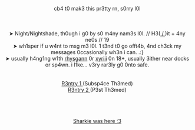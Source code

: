 <p align="center">
cb4 t0 mak3 this pr3tty rn, s0rry l0l
<br><br>
<br><br>➤ Night/Nightshade, th0ugh i g0 by s0 m4ny nam3s l0l. //  H3(<a href="https://en.pronouns.page/@Oceavnn"> / </a>)it + 4ny ne0s // 19
<br>➤ wh1sper if u w4nt to msg m3 l0l. 1 t3nd t0 go offt4b, 4nd ch3ck my messages 0ccasionally wh3n i can. .:}
<br>➤ usually h4ng1ng w1th <a href="https://github.com/OFFICERCHAMBERS">rhysgann</a> 0r <a href="https://github.com/Sharksters">xyriii</a> 0n 18+, usually 3ither near docks or sp4wn. i l1ke... v3ry rar3ly g0 0nto safe. </a>
<br> 
<br>
  <br> <a href="https://rentry.co/_ATYCHIPHOBIA">R3ntry 1 </a> (Subsp4ce Th3med)
<br> <a href="https://rentry.co/__partyguest"> R3ntry 2 </a> (P3st Th3med) 
<br>

<br>
<br>
<br>
<br>
<a href="https://github.com/Sharksters">Sharkie was here :3</a>
